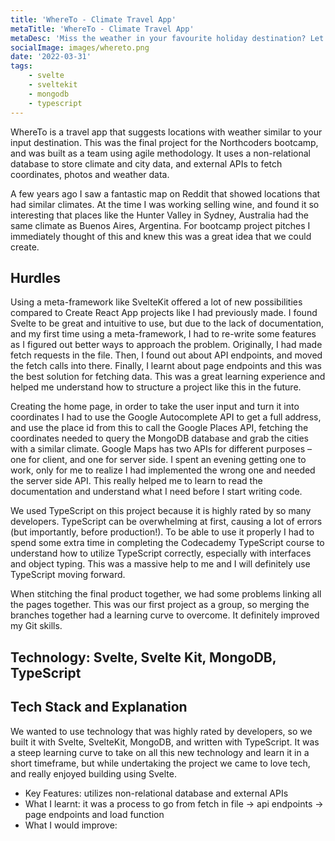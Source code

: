 ```yaml
---
title: 'WhereTo - Climate Travel App'
metaTitle: 'WhereTo - Climate Travel App'
metaDesc: 'Miss the weather in your favourite holiday destination? Let WhereTo help you decide on your next vacation spot. Uses Svelte / Svelte Kit.'
socialImage: images/whereto.png
date: '2022-03-31'
tags:
    - svelte
    - sveltekit
    - mongodb
    - typescript
---
```


WhereTo is a travel app that suggests locations with weather similar to your input destination. This was the final project for the Northcoders bootcamp, and was built as a team using agile methodology. It uses a non-relational database to store climate and city data, and external APIs to fetch coordinates, photos and weather data.

A few years ago I saw a fantastic map on Reddit that showed locations that had similar climates. At the time I was working selling wine, and found it so interesting that places like the Hunter Valley in Sydney, Australia had the same climate as Buenos Aires, Argentina. For bootcamp project pitches I immediately thought of this and knew this was a great idea that we could create.

## Hurdles

Using a meta-framework like SvelteKit offered a lot of new possibilities compared to Create React App projects like I had previously made. I found Svelte to be great and intuitive to use, but due to the lack of documentation, and my first time using a meta-framework, I had to re-write some features as I figured out better ways to approach the problem. Originally, I had made fetch requests in the file. Then, I found out about API endpoints, and moved the fetch calls into there. Finally, I learnt about page endpoints and this was the best solution for fetching data. This was a great learning experience and helped me understand how to structure a project like this in the future.

Creating the home page, in order to take the user input and turn it into coordinates I had to use the Google Autocomplete API to get a full address, and use the place id from this to call the Google Places API, fetching the coordinates needed to query the MongoDB database and grab the cities with a similar climate. Google Maps has two APIs for different purposes – one for client, and one for server side. I spent an evening getting one to work, only for me to realize I had implemented the wrong one and needed the server side API. This really helped me to learn to read the documentation and understand what I need before I start writing code.

We used TypeScript on this project because it is highly rated by so many developers. TypeScript can be overwhelming at first, causing a lot of errors (but importantly, before production!). To be able to use it properly I had to spend some extra time in completing the Codecademy TypeScript course to understand how to utilize TypeScript correctly, especially with interfaces and object typing. This was a massive help to me and I will definitely use TypeScript moving forward.

When stitching the final product together, we had some problems linking all the pages together. This was our first project as a group, so merging the branches together had a learning curve to overcome. It definitely improved my Git skills.

## Technology: Svelte, Svelte Kit, MongoDB, TypeScript

## Tech Stack and Explanation

We wanted to use technology that was highly rated by developers, so we built it with Svelte, SvelteKit, MongoDB, and written with TypeScript.
It was a steep learning curve to take on all this new technology and learn it in a short timeframe, but while undertaking the project we came to love tech, and really enjoyed building using Svelte.

- Key Features: utilizes non-relational database and external APIs
- What I learnt: it was a process to go from fetch in file → api endpoints → page endpoints and load function
- What I would improve:
